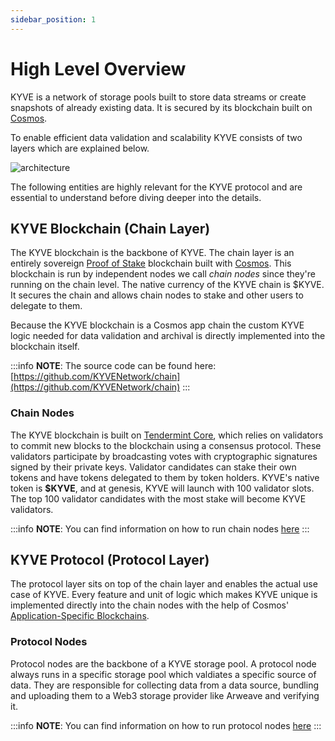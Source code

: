 ```yaml
---
sidebar_position: 1
---
```


# High Level Overview

KYVE is a network of storage pools built to store data streams or create snapshots of already existing data.
It is secured by its blockchain built on [Cosmos](https://cosmos.network/).

To enable efficient data validation and scalability KYVE consists of two layers which are explained below.

![architecture](/img/architecture.png)

The following entities are highly relevant for the KYVE protocol and are essential to understand before diving deeper into the details.

## KYVE Blockchain (Chain Layer)

The KYVE blockchain is the backbone of KYVE. The chain layer is an entirely
sovereign [Proof of Stake](https://en.wikipedia.org/wiki/Proof_of_stake) blockchain built
with [Cosmos](https://cosmos.network/). This blockchain is run by independent nodes we call _chain nodes_ since they're
running on the chain level. The native currency of the KYVE chain is $KYVE. It secures the chain and allows chain nodes to stake and other users to delegate to them.

Because the KYVE blockchain is a Cosmos app chain the custom KYVE logic needed for data validation and archival is directly implemented into the blockchain itself.

:::info
**NOTE**: The source code can be found here: [https://github.com/KYVENetwork/chain](https://github.com/KYVENetwork/chain)
:::

### Chain Nodes

The KYVE blockchain is built on [Tendermint Core](https://github.com/tendermint/tendermint), which relies on validators to commit new blocks to the blockchain using a consensus protocol. These validators participate by broadcasting votes with cryptographic signatures signed by their private keys. Validator candidates can stake their own tokens and have tokens delegated to them by token holders. KYVE's native token is **$KYVE**, and at genesis, KYVE will launch with 100 validator slots. The top 100 validator candidates with the most stake will become KYVE validators.

:::info
**NOTE**: You can find information on how to run chain nodes [here](/validators/chain_nodes/chain_node.md)
:::

## KYVE Protocol (Protocol Layer)

The protocol layer sits on top of the chain layer and enables the actual use case of KYVE. Every feature and unit of
logic which makes KYVE unique is implemented directly into the chain nodes with the help of Cosmos' [Application-Specific Blockchains](https://docs.cosmos.network/main/intro/why-app-specific).

### Protocol Nodes

Protocol nodes are the backbone of a KYVE storage pool. A protocol node always runs in a specific storage pool which valdiates a specific source of data. They are responsible for collecting data from a data source, bundling and uploading them to a Web3 storage provider like Arweave and verifying it. 

:::info
**NOTE**: You can find information on how to run protocol nodes [here](/validators/protocol_nodes/overview.md)
:::
